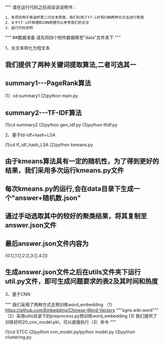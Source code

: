 """
请在运行代码之前阅读该说明书：

    1、本项目用于泰迪杯第二问文本聚类，我们利用了tf-idf和CNN两种方式去进行聚类
    2、关于tf-idf原理和CNN原理可以参考我们的论文
    3、运行代码说明

"""
    ##数据准备
    请先将四个附件数据移至"data"文件夹下
"""

1、长文本转化为短文本

## 我们提供了两种关键词提取算法,二者可选其一

## summary1---PageRank算法

(1）cd summary1
(2)python main.py

## summary2---TF-IDF算法

(1)cd summary2
(2)python gen_idf.py
(3)python tfidf.py

2、基于td-idf+hash+LSA

(1)cd tf_idf_hash_LSA
(2)python kmeans.py

## 由于kmeans算法具有一定的随机性，为了得到更好的结果，我们采用多次运行kmeans.py文件
## 每次kmeans.py的运行,会在data目录下生成一个"answer+随机数.json"
## 通过手动选取其中的较好的聚类结果，将其复制至answer.json文件
## 最后answer.json文件内容为

{0:[],1:[],2:[],3:[],4:[]}

## 生成answer.json文件之后在utils文件夹下运行util.py文件，即可生成问题要求的表2及其时间和热度


3、基于CNN

"""
    我们采用了两种方式去预训练word_embedding
    （1）https://github.com/Embedding/Chinese-Word-Vectors
        """sgns.wiki.word"""
    （2）采用utils目录下的preprocess.py预训练word_embedding
     (3) 我们提供了训练好的20_cnn_model.pkl，可以直接执行（3）命令
"""

(1)cd STCC
(2)python cnn_model.py/python model.py
(3)python clustering.py

